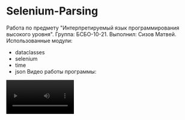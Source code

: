 # Selenium-Parsing
Работа по предмету "Интерпретируемый язык программирования высокого уровня". Группа: БСБО-10-21. Выполнил: Сизов Матвей.
Использованные модули:
- dataclasses
- selenium
- time
- json
Видео работы программы:
<video src='https://youtu.be/gIM32DpMdgk' width=180/>
